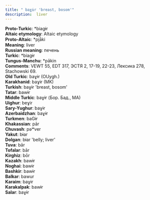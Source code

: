 ```yaml
---
title: " baɣɨr 'breast, bosom'"
description:  liver
---
```


<strong>Proto-Turkic</strong>:  *biagɨr<br>
<strong>Altaic etymology</strong>:  Altaic etymology<br>
<strong> Proto-Altaic</strong>:  *pi̯ā̀ki<br>
<strong>Meaning</strong>:  liver<br>
<strong>Russian meaning</strong>:  печень<br>
<strong>Turkic</strong>:  *biagɨr<br>
<strong>Tungus-Manchu</strong>:  *pākin<br>
<strong>Comments</strong>:  VEWT 55, EDT 317, ЭСТЯ 2, 17-19, 22-23, Лексика 278, Stachowski 69.<br>
<strong>Old Turkic</strong>:  baɣɨr (OUygh.)<br>
<strong>Karakhanid</strong>:  baɣɨr (MK)<br>
<strong>Turkish</strong>:  baɣɨr 'breast, bosom'<br>
<strong>Tatar</strong>:  bawɨr<br>
<strong>Middle Turkic</strong>:  baɣɨr (Бор. Бад., MA)<br>
<strong>Uighur</strong>:  beɣir<br>
<strong>Sary-Yughur</strong>:  baɣɨr<br>
<strong>Azerbaidzhan</strong>:  baɣɨr<br>
<strong>Turkmen</strong>:  baGɨr<br>
<strong>Khakassian</strong>:  pār<br>
<strong>Chuvash</strong>:  pǝʷver<br>
<strong>Yakut</strong>:  bɨar<br>
<strong>Dolgan</strong>:  bɨar 'belly; liver'<br>
<strong>Tuva</strong>:  bār<br>
<strong>Tofalar</strong>:  bār<br>
<strong>Kirghiz</strong>:  bōr<br>
<strong>Kazakh</strong>:  bawɨr<br>
<strong>Noghai</strong>:  bawɨr<br>
<strong>Bashkir</strong>:  bawɨr<br>
<strong>Balkar</strong>:  bawur<br>
<strong>Karaim</strong>:  baɣɨr<br>
<strong>Karakalpak</strong>:  bawɨr<br>
<strong>Salar</strong>:  baɣɨr<br>


